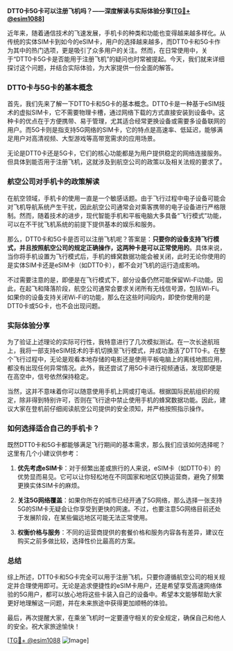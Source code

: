 **DTT0卡5G卡可以注册飞机吗？——深度解读与实际体验分享[[TG💪+ @esim1088](https://t.me/s/esim1088)]**

近年来，随着通信技术的飞速发展，手机卡的种类和功能也变得越来越多样化。从传统的实体SIM卡到如今的eSIM卡，用户的选择越来越多，而DTT0卡和5G卡作为其中的热门选项，更是吸引了众多用户的关注。然而，在日常使用中，关于“DTT0卡5G卡是否能用于注册飞机”的疑问也时常被提起。今天，我们就来详细探讨这个问题，并结合实际体验，为大家提供一份全面的解答。

### DTT0卡与5G卡的基本概念

首先，我们先来了解一下DTT0卡和5G卡的基本概念。DTT0卡是一种基于eSIM技术的虚拟SIM卡，它不需要物理卡槽，通过网络下载的方式直接安装到设备中。这种卡的优点在于方便携带、易于管理，尤其适合经常更换设备或需要多设备联网的用户。而5G卡则是指支持5G网络的SIM卡，它的特点是高速率、低延迟，能够满足用户对高清视频、大型游戏等高带宽需求的应用场景。

无论是DTT0卡还是5G卡，它们的核心功能都是为用户提供稳定的网络连接服务。但具体到能否用于注册飞机，这就涉及到航空公司的政策以及相关法规的要求了。

### 航空公司对手机卡的政策解读

在航空领域，手机卡的使用一直是一个敏感话题。由于飞行过程中电子设备可能会对飞机导航系统产生干扰，因此航空公司通常会对乘客携带的电子设备进行严格限制。然而，随着技术的进步，现代智能手机和平板电脑大多具备“飞行模式”功能，可以在不干扰飞机系统的前提下提供基本的娱乐和服务。

那么，DTT0卡和5G卡是否可以注册飞机呢？答案是：**只要你的设备支持飞行模式，并且按照航空公司的规定正确操作，这两种卡是可以正常使用的**。具体来说，当你将手机设置为飞行模式后，手机的蜂窝数据功能会被关闭，此时无论你使用的是实体SIM卡还是eSIM卡（如DTT0卡），都不会对飞机的运行造成影响。

不过需要注意的是，即便是在飞行模式下，部分设备仍然可能保留Wi-Fi功能。因此，在起飞和降落阶段，航空公司通常会要求关闭所有无线信号源，包括Wi-Fi。如果你的设备支持关闭Wi-Fi的功能，那么在这些时间段内，即使你使用的是DTT0卡或5G卡，也不会出现问题。

### 实际体验分享

为了验证上述理论的实际可行性，我特意进行了几次模拟测试。在一次长途航班上，我将一部支持eSIM技术的手机切换至飞行模式，并成功激活了DTT0卡。在整个飞行过程中，无论是观看本地存储的电影还是使用平板电脑上的离线地图应用，都没有出现任何异常情况。此外，我还尝试了用5G卡进行视频通话，发现即便是在高空中，信号依然保持稳定。

当然，这并不意味着你可以随意使用手机上网或打电话。根据国际民航组织的规定，除非得到特别许可，否则在飞行途中禁止使用手机的蜂窝数据功能。因此，建议大家在登机前仔细阅读航空公司提供的安全须知，并严格按照指示操作。

### 如何选择适合自己的手机卡？

既然DTT0卡和5G卡都能够满足飞行期间的基本需求，那么我们应该如何选择呢？这里有几个小建议供参考：

1. **优先考虑eSIM卡**：对于频繁出差或旅行的人来说，eSIM卡（如DTT0卡）的优势显而易见。它可以让你轻松地在不同国家和地区切换运营商，避免了频繁更换实体SIM卡的麻烦。
   
2. **关注5G网络覆盖**：如果你所在的城市已经开通了5G网络，那么选择一张支持5G的SIM卡无疑会让你享受到更快的网速。不过，也要注意5G网络目前还处于发展阶段，在某些偏远地区可能无法正常使用。

3. **权衡价格与服务**：不同的运营商提供的套餐价格和服务内容各有差异，建议在购买之前多做比较，选择性价比最高的方案。

### 总结

综上所述，DTT0卡和5G卡完全可以用于注册飞机，只要你遵循航空公司的相关规定并合理使用即可。无论是追求便捷性的eSIM卡用户，还是希望享受高速网络体验的5G用户，都可以放心地将这些卡装入自己的设备中。希望本文能够帮助大家更好地理解这一问题，并在未来旅途中获得更加顺畅的体验。

最后，再次提醒大家，在乘坐飞机时一定要遵守相关的安全规定，确保自己和他人的安全。祝大家旅途愉快！

[[TG💪+ @esim1088](https://t.me/s/esim1088) ![Image](https://i.postimg.cc/4NQfJmqS/Snipaste-2025-05-13-00-14-12.png)]